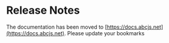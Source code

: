 # Release Notes

The documentation has been moved to [https://docs.abcjs.net](https://docs.abcjs.net). Please update your bookmarks
